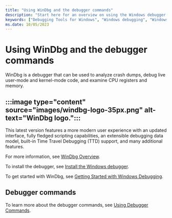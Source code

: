 ```yaml
---
title: "Using WinDbg and the debugger commands"
description: "Start here for an overview on using the Windows debugger and the debugger commands."
keywords: ["Debugging Tools for Windows", "Windows debugging", "Windows Debugger", "Kernel debugging", "Kernel debugger", "WinDbg"]
ms.date: 10/05/2023
---
```


# Using WinDbg and the debugger commands

WinDbg is a debugger that can be used to analyze crash dumps, debug live user-mode and kernel-mode code, and examine CPU registers and memory.

## :::image type="content" source="images/windbg-logo-35px.png" alt-text="WinDbg logo.":::

This latest version features a more modern user experience with an updated interface, fully fledged scripting capabilities, an extensible debugging data model, built-in Time Travel Debugging (TTD) support, and many additional features.

For more information, see [WinDbg Overview](windbg-overview.md).

To install the debugger, see [Install the Windows debugger](/windows-hardware/drivers/debugger/).

To get started with WinDbg, see [Getting Started with Windows Debugging](../debugger/getting-started-with-windows-debugging.md).

## Debugger commands

To learn more about the debugger commands, see [Using Debugger Commands](using-debugger-extension-commands.md).

